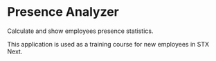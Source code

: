 Presence Analyzer
=================

Calculate and show employees presence statistics.

This application is used as a training course for new employees in STX Next.
